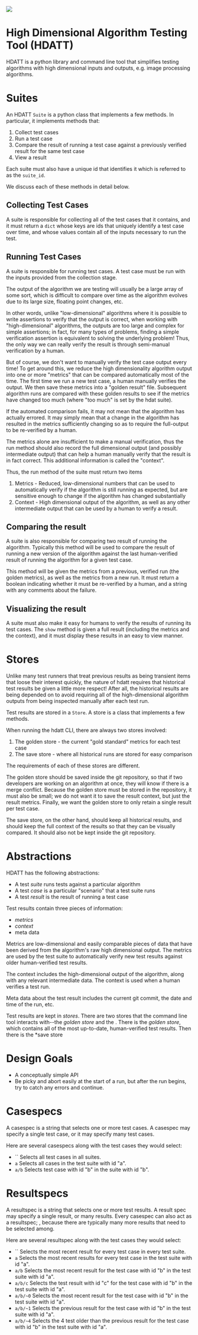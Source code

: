 <img src="https://travis-ci.org/innolitics/hdat.svg?branch=master">

# High Dimensional Algorithm Testing Tool (HDATT)

HDATT is a python library and command line tool that simplifies testing algorithms with high dimensional inputs and outputs, e.g. image processing algorithms.

# Suites

An HDATT `Suite` is a python class that implements a few methods.  In particular, it implements methods that:

1. Collect test cases
2. Run a test case
3. Compare the result of running a test case against a previously verified
   result for the same test case
4. View a result

Each suite must also have a unique id that identifies it which is referred to as the `suite_id`.

We discuss each of these methods in detail below.

## Collecting Test Cases

A suite is responsible for collecting all of the test cases that it contains, and it must return a `dict` whose keys are ids that uniquely identify a test case over time, and whose values contain all of the inputs necessary to run the test.

## Running Test Cases

A suite is responsible for running test cases.  A test case must be run with the inputs provided from the collection stage.

The output of the algorithm we are testing will usually be a large array of some sort, which is difficult to compare over time as the algorithm evolves due to its large size, floating point changes, etc.

In other words, unlike "low-dimensional" algorithms where it is possible to write assertions to verify that the output is correct, when working with "high-dimensional" algorithms, the outputs are too large and complex for simple assertions; in fact, for many types of problems, finding a simple verification assertion is equivalent to solving the underlying problem!  Thus, the only way we can really verify the result is through semi-manual verification by a human.

But of course, we don't want to manually verify the test case output every time!  To get around this, we reduce the high dimensionality algorithm output into one or more "metrics" that can be compared automatically most of the time.  The first time we run a new test case, a human manually verifies the output.  We then save these metrics into a "golden result" file.  Subsequent algorithm runs are compared with these golden results to see if the metrics have changed too much (where "too much" is set by the hdat suite).

If the automated comparison fails, it may not mean that the algorithm has actually errored.  It may simply mean that a change in the algorithm has resulted in the metrics sufficiently changing so as to require the full-output to be re-verified by a human.

The metrics alone are insufficient to make a manual verification, thus the run method should also record the full dimensional output (and possibly intermediate output) that can help a human manually verify that the result is in fact correct.  This additional information is called the "context".

Thus, the run method of the suite must return two items

1. Metrics - Reduced, low-dimensional numbers that can be used to automatically verify if the algorithm is still running as expected, but are sensitive enough to change if the algorithm has changed substantially
2. Context - High dimensional output of the algorithm, as well as any other intermediate output that can be used by a human to verify a result.

## Comparing the result

A suite is also responsible for comparing two result of running the algorithm.  Typically this method will be used to compare the result of running a new version of the algorithm against the last human-verified result of running the algorithm for a given test case.

This method will be given the metrics from a previous, verified run (the golden metrics), as well as the metrics from a new run.  It must return a boolean indicating whether it must be re-verified by a human, and a string with any comments about the failure.


## Visualizing the result

A suite must also make it easy for humans to verify the results of running its test cases.  The `show` method is given a full result (including the metrics and the context), and it must display these results in an easy to view manner.

# Stores

Unlike many test runners that treat previous results as being transient items that loose their interest quickly, the nature of hdatt requires that historical test results be given a little more respect!  After all, the historical results are being depended on to avoid requiring all of the high-dimensional algorithm outputs from being inspected manually after each test run.

Test results are stored in a `Store`.  A store is a class that implements a few methods.

When running the hdatt CLI, there are always two stores involved:

1. The golden store - the current "gold standard" metrics for each test case
2. The save store - where all historical runs are stored for easy comparison

The requirements of each of these stores are different.

The golden store should be saved inside the git repository, so that if two developers are working on an algorithm at once, they will know if there is a merge conflict.  Because the golden store must be stored in the repository, it must also be small; we do not want it to save the result context, but just the result metrics.  Finally, we want the golden store to only retain a single result per test case.

The save store, on the other hand, should keep all historical results, and should keep the full context of the results so that they can be visually compared.  It should also not be kept inside the git repository.

# Abstractions

HDATT has the following abstractions:

- A test *suite* runs tests against a particular algorithm
- A test *case* is a particular "scenario" that a test suite runs
- A test *result* is the result of running a test case

Test results contain three pieces of information:

- *metrics*
- *context*
- meta data

Metrics are low-dimensional and easily comparable pieces of data that have been derived from the algorithm's raw high dimensional output.  The metrics are used by the test suite to automatically verify new test results against older human-verified test results.

The context includes the high-dimensional output of the algorithm, along with any relevant intermediate data.  The context is used when a human verifies a test run.

Meta data about the test result includes the current git commit, the date and time of the run, etc.

Test results are kept in *stores*.  There are two stores that the command line tool interacts with--the *golden store* and the .  There is the *golden store*, which contains all of the most up-to-date, human-verified test results.  Then there is the *save store

# Design Goals

- A conceptually simple API
- Be picky and abort easily at the start of a run, but after the run begins,
  try to catch any errors and continue.

# Casespecs

A casespec is a string that selects one or more test cases.  A casespec may specify a single test case, or it may specify many test cases.

Here are several casespecs along with the test cases they would select:

- `` Selects all test cases in all suites.
- `a` Selects all cases in the test suite with id "a".
- `a/b` Selects test case with id "b" in the suite with id "b".

# Resultspecs

A resultspec is a string that selects one or more test results.  A result spec may specify a single result, or many results.  Every casespec can also act as a resultspec; , because there are typically many more results that need to be selected among.

Here are several resultspec along with the test cases they would select:

- `` Selects the most recent result for every test case in every test suite.
- `a` Selects the most recent results for every test case in the test suite with id "a".
- `a/b` Selects the most recent result for the test case with id "b" in the test suite with id "a".
- `a/b/c` Selects the test result with id "c" for the test case with id "b" in the test suite with id "a".
- `a/b/~0` Selects the most recent result for the test case with id "b" in the test suite with id "a".
- `a/b/~1` Selects the previous result for the test case with id "b" in the test suite with id "a".
- `a/b/~4` Selects the 4 test older than the previous result for the test case with id "b" in the test suite with id "a".
